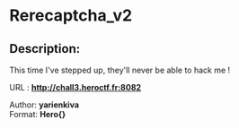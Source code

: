
# Rerecaptcha_v2
## Description:
This time I've stepped up, they'll never be able to hack me !

URL : **http://chall3.heroctf.fr:8082**

Author: **yarienkiva**<br>
Format: **Hero{}**

